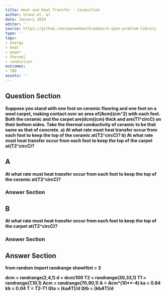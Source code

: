 ```yaml
---
title: Heat and Heat Transfer - Conduction
author: Urone et. al
date: January 2018
editor: ''
source: https://github.com/openwebwork/webwork-open-problem-library
type: ''
tags:
- energy
- heat
- power
- thermal
- conduction
outcomes:
- TBD
assets: ''
---
```


## Question Section 

<b>
Suppose you stand with one foot on ceramic flooring and one foot on a wool carpet, making contact over an area of(Acm)(cm^2) with each foot. Both the ceramic and the carpet are(dcm)(cm) thick and are(T1^circC) on their bottom sides. Take the thermal conductivity of ceramic to be that same as that of concrete.
a) At what rate must heat transfer occur from each foot to keep the top of the ceramic at(T2^circC)?
b) At what rate must heat transfer occur from each foot to keep the top of the carpet at(T2^circC)?

## A
At what rate must heat transfer occur from each foot to keep the top of the ceramic at(T2^circC)?
### Answer Section
## B
At what rate must heat transfer occur from each foot to keep the top of the carpet at(T2^circC)?
### Answer Section


## Answer Section

from random import randrange
showHint = 3

dcm = randrange(2,4,1)
d = dcm/100
T2 = randrange(30,33,1)
T1 = randrange(7,10,1)
Acm = randrange(70,90,1)
A = Acm*(10**-4)
ka = 0.84
kb = 0.04
T = T2-T1
Qta = (ka*A*T)/d
Qtb = (kb*A*T)/d